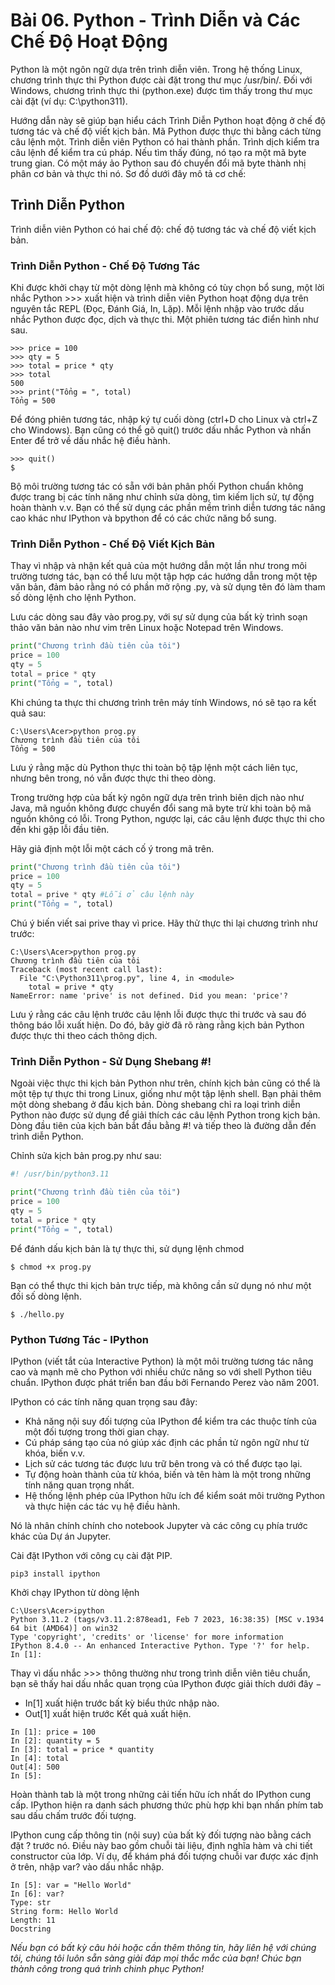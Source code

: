# Bài 06. Python - Trình Diễn và Các Chế Độ Hoạt Động

Python là một ngôn ngữ dựa trên trình diễn viên. Trong hệ thống Linux, chương trình thực thi Python được cài đặt trong thư mục /usr/bin/. Đối với Windows, chương trình thực thi (python.exe) được tìm thấy trong thư mục cài đặt (ví dụ: C:\python311).

Hướng dẫn này sẽ giúp bạn hiểu cách Trình Diễn Python hoạt động ở chế độ tương tác và chế độ viết kịch bản. Mã Python được thực thi bằng cách từng câu lệnh một. Trình diễn viên Python có hai thành phần. Trình dịch kiểm tra câu lệnh để kiểm tra cú pháp. Nếu tìm thấy đúng, nó tạo ra một mã byte trung gian. Có một máy ảo Python sau đó chuyển đổi mã byte thành nhị phân cơ bản và thực thi nó. 
Sơ đồ dưới đây mô tả cơ chế:

## Trình Diễn Python

Trình diễn viên Python có hai chế độ: chế độ tương tác và chế độ viết kịch bản.

### Trình Diễn Python - Chế Độ Tương Tác

Khi được khởi chạy từ một dòng lệnh mà không có tùy chọn bổ sung, một lời nhắc Python >>> xuất hiện và trình diễn viên Python hoạt động dựa trên nguyên tắc REPL (Đọc, Đánh Giá, In, Lặp). Mỗi lệnh nhập vào trước dấu nhắc Python được đọc, dịch và thực thi. Một phiên tương tác điển hình như sau.

```
>>> price = 100
>>> qty = 5
>>> total = price * qty
>>> total
500
>>> print("Tổng = ", total)
Tổng = 500
```

Để đóng phiên tương tác, nhập ký tự cuối dòng (ctrl+D cho Linux và ctrl+Z cho Windows). Bạn cũng có thể gõ quit() trước dấu nhắc Python và nhấn Enter để trở về dấu nhắc hệ điều hành.

```
>>> quit()
$
```

Bộ môi trường tương tác có sẵn với bản phân phối Python chuẩn không được trang bị các tính năng như chỉnh sửa dòng, tìm kiếm lịch sử, tự động hoàn thành v.v. Bạn có thể sử dụng các phần mềm trình diễn tương tác nâng cao khác như IPython và bpython để có các chức năng bổ sung.

### Trình Diễn Python - Chế Độ Viết Kịch Bản

Thay vì nhập và nhận kết quả của một hướng dẫn một lần như trong môi trường tương tác, bạn có thể lưu một tập hợp các hướng dẫn trong một tệp văn bản, đảm bảo rằng nó có phần mở rộng .py, và sử dụng tên đó làm tham số dòng lệnh cho lệnh Python.

Lưu các dòng sau đây vào prog.py, với sự sử dụng của bất kỳ trình soạn thảo văn bản nào như vim trên Linux hoặc Notepad trên Windows.

```python
print("Chương trình đầu tiên của tôi")
price = 100
qty = 5
total = price * qty
print("Tổng = ", total)
```

Khi chúng ta thực thi chương trình trên máy tính Windows, nó sẽ tạo ra kết quả sau:

```
C:\Users\Acer>python prog.py
Chương trình đầu tiên của tôi
Tổng = 500
```

Lưu ý rằng mặc dù Python thực thi toàn bộ tập lệnh một cách liên tục, nhưng bên trong, nó vẫn được thực thi theo dòng.

Trong trường hợp của bất kỳ ngôn ngữ dựa trên trình biên dịch nào như Java, mã nguồn không được chuyển đổi sang mã byte trừ khi toàn bộ mã nguồn không có lỗi. Trong Python, ngược lại, các câu lệnh được thực thi cho đến khi gặp lỗi đầu tiên.

Hãy giả định một lỗi một cách cố ý trong mã trên.

```python
print("Chương trình đầu tiên của tôi")
price = 100
qty = 5
total = prive * qty #Lỗi ở câu lệnh này
print("Tổng = ", total)
```

Chú ý biến viết sai prive thay vì price. Hãy thử thực thi lại chương trình như trước:

```
C:\Users\Acer>python prog.py
Chương trình đầu tiên của tôi
Traceback (most recent call last):
  File "C:\Python311\prog.py", line 4, in <module>
    total = prive * qty
NameError: name 'prive' is not defined. Did you mean: 'price'?
```

Lưu ý rằng các câu lệnh trước câu lệnh lỗi được thực thi trước và sau đó thông báo lỗi xuất hiện. Do đó, bây giờ đã rõ ràng rằng kịch bản Python được thực thi theo cách thông dịch.

### Trình Diễn Python - Sử Dụng Shebang #!

Ngoài việc thực thi kịch bản Python như trên, chính kịch bản cũng có thể là một tệp tự thực thi trong Linux, giống như một tập lệnh shell. Bạn phải thêm một dòng shebang ở đầu kịch bản. Dòng shebang chỉ ra loại trình diễn Python nào được sử dụng để giải thích các câu lệnh Python trong kịch bản. Dòng đầu tiên của kịch bản bắt đầu bằng #! và tiếp theo là đường dẫn đến trình diễn Python.

Chỉnh sửa kịch bản prog.py như sau:

```python
#! /usr/bin/python3.11

print("Chương trình đầu tiên của tôi")
price = 100
qty = 5
total = price * qty
print("Tổng = ", total)
```

Để đánh dấu kịch bản là tự thực thi, sử dụng lệnh chmod

```
$ chmod +x prog.py
```

Bạn có thể thực thi kịch bản trực tiếp, mà không cần sử dụng nó như một đối số dòng lệnh.

```
$ ./hello.py
```

### Python Tương Tác - IPython

IPython (viết tắt của Interactive Python) là một môi trường tương tác nâng cao và mạnh mẽ cho Python với nhiều chức năng so với shell Python tiêu chuẩn. IPython được phát triển ban đầu bởi Fernando Perez vào năm 2001.

IPython có các tính năng quan trọng sau đây:

- Khả năng nội suy đối tượng của IPython để kiểm tra các thuộc tính của một đối tượng trong thời gian chạy.
- Cú pháp sáng tạo của nó giúp xác định các phần tử ngôn ngữ như từ khóa, biến v.v.
- Lịch sử các tương tác được lưu trữ bên trong và có thể được tạo lại.
- Tự động hoàn thành của từ khóa, biến và tên hàm là một trong những tính năng quan trọng nhất.
- Hệ thống lệnh phép của IPython hữu ích để kiểm soát môi trường Python và thực hiện các tác vụ hệ điều hành.

Nó là nhân chính chính cho notebook Jupyter và các công cụ phía trước khác của Dự án Jupyter.

Cài đặt IPython với công cụ cài đặt PIP.

```
pip3 install ipython
```

Khởi chạy IPython từ dòng lệnh

```
C:\Users\Acer>ipython
Python 3.11.2 (tags/v3.11.2:878ead1, Feb 7 2023, 16:38:35) [MSC v.1934
64 bit (AMD64)] on win32
Type 'copyright', 'credits' or 'license' for more information
IPython 8.4.0 -- An enhanced Interactive Python. Type '?' for help.
In [1]:
```

Thay vì dấu nhắc >>> thông thường như trong trình diễn viên tiêu chuẩn, bạn sẽ thấy hai dấu nhắc quan trọng của IPython được giải thích dưới đây −

- In[1] xuất hiện trước bất kỳ biểu thức nhập nào.
- Out[1] xuất hiện trước Kết quả xuất hiện.

```
In [1]: price = 100
In [2]: quantity = 5
In [3]: total = price * quantity
In [4]: total
Out[4]: 500
In [5]:
```

Hoàn thành tab là một trong những cải tiến hữu ích nhất do IPython cung cấp. IPython hiện ra danh sách phương thức phù hợp khi bạn nhấn phím tab sau dấu chấm trước đối tượng.

IPython cung cấp thông tin (nội suy) của bất kỳ đối tượng nào bằng cách đặt ? trước nó. Điều này bao gồm chuỗi tài liệu, định nghĩa hàm và chi tiết constructor của lớp. Ví dụ, để khám phá đối tượng chuỗi var được xác định ở trên, nhập var? vào dấu nhắc nhập.

```
In [5]: var = "Hello World"
In [6]: var?
Type: str
String form: Hello World
Length: 11
Docstring
```

*Nếu bạn có bất kỳ câu hỏi hoặc cần thêm thông tin, hãy liên hệ với chúng tôi, chúng tôi luôn sẵn sàng giải đáp mọi thắc mắc của bạn! Chúc bạn thành công trong quá trình chinh phục Python!*